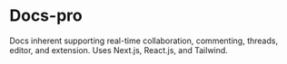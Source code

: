 # Docs-pro
 
Docs inherent supporting real-time collaboration, commenting, threads, editor, and extension.
Uses Next.js, React.js, and Tailwind.
